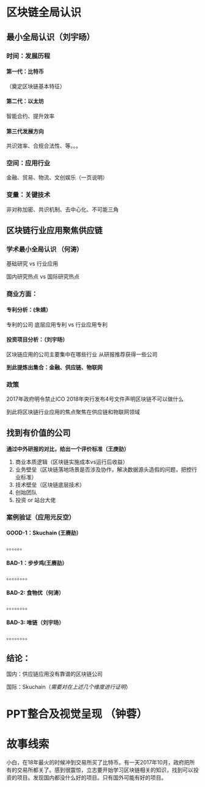 # 区块链全局认识

## 最小全局认识（刘宇旸）

### 时间：发展历程

#### 第一代：比特币

（奠定区块链基本特征）

#### 第二代：以太坊

智能合约、提升效率

#### 第三代发展方向

共识效率、合规合法性、等。。。

### 空间：应用行业

金融、贸易、物流、文创娱乐（一页说明）

### 变量：关键技术

非对称加密、共识机制、去中心化、不可能三角

## 区块链行业应用聚焦供应链

### 学术最小全局认识 （何涛）

基础研究 vs 行业应用

国内研究热点 vs 国际研究热点

### 商业方面：
#### 专利分析：(朱婧）

专利的公司
底层应用专利 vs 行业应用专利

#### 投资项目分析：（刘宇旸）

区块链应用的公司主要集中在哪些行业
从研报推荐获得一些公司

**到此提炼出集合：金融、供应链、物联网**

### 政策
2017年政府明令禁止ICO
2018年央行发布4号文件声明区块链不可以做什么

到此将区块链行业应用的焦点聚焦在供应链和物联网领域


## 找到有价值的公司
**通过中外研报的对比，给出一个评价标准（王庚劼）**

1. 商业本质逻辑（区块链实施成本vs运行后收益）
2. 业务壁垒（区块链落地场景是否涉及协作，解决数据源头造假的问题，把控行业标准）
3. 技术壁垒（区块链底层技术）
4. 创始团队
5. 投资 or 站台大佬

### 案例验证（应用元反空）

#### GOOD-1：Skuchain (王赓劼）
。。。。。。
#### BAD-1：步步鸡(王赓劼）
。。。。。。。。
#### BAD-2: 食物优（何涛）
。。。。。。。。
#### BAD-3: 唯链（刘宇旸）
。。。。。。。。

## 结论：
国内：供应链应用没有靠谱的区块链公司

国际：Skuchain（*需要对在上述几个维度进行证明*）

# PPT整合及视觉呈现 （钟蓉）

# 故事线索
小白，在18年最火的时候冲到交易所买了比特币。有一天2017年10月，政府把所有的交易所都关了。感到很震惊，立志要开始学习区块链相关的知识，找到可以投资的项目。发现国内都没什么好的项目。只有国外可能有好的项目。





